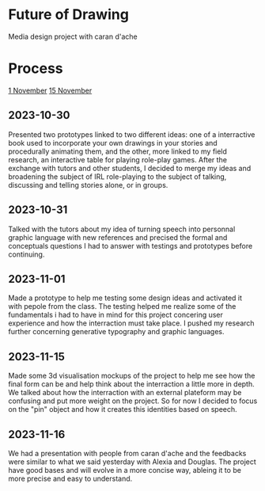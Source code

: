 # Future of Drawing
Media design project with caran d'ache

# Process

[1 November](#2023-11-01)
[15 November](#2023-11-15)


## 2023-10-30
Presented two prototypes linked to two different ideas: one of a interractive book used to incorporate your own drawings in your stories and procedurally animating them, and the other, more linked to my field research, an interactive table for playing role-play games. 
After the exchange with tutors and other students, I decided to merge my ideas and broadening the subject of IRL role-playing to the subject of talking, discussing and telling stories alone, or in groups.

## 2023-10-31
Talked with the tutors about my idea of turning speech into personnal graphic language with new references and precised the formal and conceptuals questions I had to answer with testings and prototypes before continuing.

## 2023-11-01
Made a prototype to help me testing some design ideas and activated it with pepole from the class. The testing helped me realize some of the fundamentals i had to have in mind for this project concering user experience and how the interraction must take place. I pushed my research further concerning generative typography and graphic languages. 

## 2023-11-15 
Made some 3d visualisation mockups of the project to help me see how the final form can be and help think about the interraction a little more in depth. We talked about how the interraction with an external plateform may be confusing and put more weight on the project. So for now I decided to focus on the "pin" object and how it creates this identities based on speech.

## 2023-11-16
We had a presentation with people from caran d'ache and the feedbacks were similar to what we said yesterday with Alexia and Douglas. The project have good bases and will evolve in a more concise way, ableing it to be more precise and easy to understand.

## 